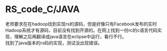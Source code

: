 # RS_code_C/JAVA
 老师要求在在hadoop找到实现rs的源码，但是好像只有Facebook发布的实时Hadoop系统才有源码，目前没有找到开源的。在网上找到一份rc的c语言代码实现，理解之后再翻译成java语言在eclipse中运行，看行不行。</br>
 找到了java版本的rs码的实现，测试没出现错误。
